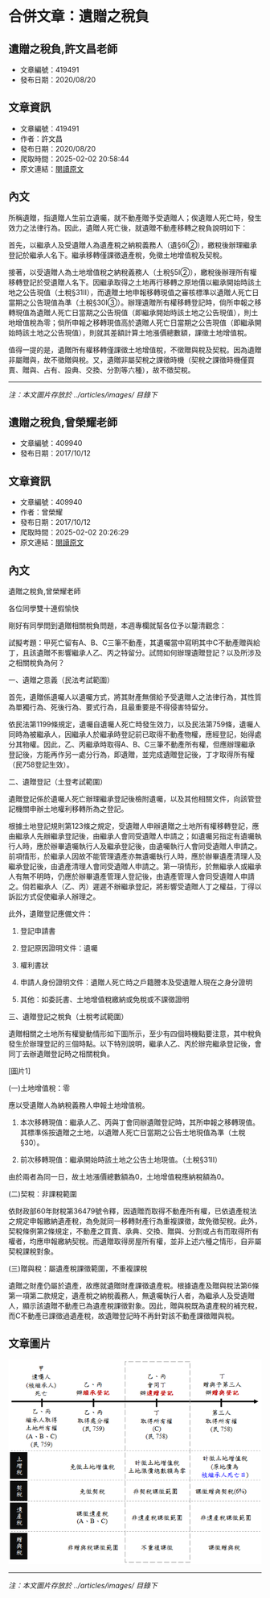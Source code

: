 # 合併文章：遺贈之稅負

## 遺贈之稅負,許文昌老師
- 文章編號：419491
- 發布日期：2020/08/20


## 文章資訊
- 文章編號：419491
- 作者：許文昌
- 發布日期：2020/08/20
- 爬取時間：2025-02-02 20:58:44
- 原文連結：[閱讀原文](https://real-estate.get.com.tw/Columns/detail.aspx?no=419491)

## 內文
所稱遺贈，指遺贈人生前立遺囑，就不動產贈予受遺贈人；俟遺贈人死亡時，發生效力之法律行為。因此，遺贈人死亡後，就遺贈不動產移轉之稅負說明如下：

首先，以繼承人及受遺贈人為遺產稅之納稅義務人（遺§6Ⅰ②），繳稅後辦理繼承登記於繼承人名下。繼承移轉僅課徵遺產稅，免徵土地增值稅及契稅。

接著，以受遺贈人為土地增值稅之納稅義務人（土稅§5Ⅰ②），繳稅後辦理所有權移轉登記於受遺贈人名下。因繼承取得之土地再行移轉之原地價以繼承開始時該土地之公告現值（土稅§31Ⅱ），而遺贈土地申報移轉現值之審核標準以遺贈人死亡日當期之公告現值為準（土稅§30Ⅰ③）。辦理遺贈所有權移轉登記時，倘所申報之移轉現值為遺贈人死亡日當期之公告現值（即繼承開始時該土地之公告現值），則土地增值稅為零；倘所申報之移轉現值高於遺贈人死亡日當期之公告現值（即繼承開始時該土地之公告現值），則就其差額計算土地漲價總數額，課徵土地增值稅。

值得一提的是，遺贈所有權移轉僅課徵土地增值稅，不徵贈與稅及契稅。因為遺贈非屬贈與，故不徵贈與稅。又，遺贈非屬契稅之課徵時機（契稅之課徵時機僅買賣、贈與、占有、設典、交換、分割等六種），故不徵契稅。

---
*注：本文圖片存放於 ../articles/images/ 目錄下*


## 遺贈之稅負,曾榮耀老師
- 文章編號：409940
- 發布日期：2017/10/12


## 文章資訊
- 文章編號：409940
- 作者：曾榮耀
- 發布日期：2017/10/12
- 爬取時間：2025-02-02 20:26:29
- 原文連結：[閱讀原文](https://real-estate.get.com.tw/Columns/detail.aspx?no=409940)

## 內文
遺贈之稅負,曾榮耀老師

各位同學雙十連假愉快

剛好有同學問到遺贈相關稅負問題，本週專欄就幫各位予以釐清觀念：

試擬考題：甲死亡留有A、B、C三筆不動產，其遺囑當中寫明其中C不動產贈與給丁，且該遺贈不影響繼承人乙、丙之特留分。試問如何辦理遺贈登記？以及所涉及之相關稅負為何？

一、遺贈之意義（民法考試範圍）

首先，遺贈係遺囑人以遺囑方式，將其財產無償給予受遺贈人之法律行為，其性質為單獨行為、死後行為、要式行為，且最重要是不得侵害特留分。

依民法第1199條規定，遺囑自遺囑人死亡時發生效力，以及民法第759條，遺囑人同時為被繼承人，因繼承人於繼承時登記前已取得不動產物權，應經登記，始得處分其物權。因此，乙、丙繼承時取得A、B、C三筆不動產所有權，但應辦理繼承登記後，方能再作另一處分行為，即遺贈，並完成遺贈登記後，丁才取得所有權（民758登記生效）。

二、遺贈登記（土登考試範圍）

遺贈登記係於遺囑人死亡辦理繼承登記後檢附遺囑，以及其他相關文件，向該管登記機關申辦土地權利移轉所為之登記。

根據土地登記規則第123條之規定，受遺贈人申辦遺贈之土地所有權移轉登記，應由繼承人先辦繼承登記後，由繼承人會同受遺贈人申請之；如遺囑另指定有遺囑執行人時，應於辦畢遺囑執行人及繼承登記後，由遺囑執行人會同受遺贈人申請之。前項情形，於繼承人因故不能管理遺產亦無遺囑執行人時，應於辦畢遺產清理人及繼承登記後，由遺產清理人會同受遺贈人申請之。第一項情形，於無繼承人或繼承人有無不明時，仍應於辦畢遺產管理人登記後，由遺產管理人會同受遺贈人申請之。倘若繼承人（乙、丙）遲遲不辦繼承登記，將影響受遺贈人丁之權益，丁得以訴訟方式促使繼承人辦理之。

此外，遺贈登記應備文件：

1. 登記申請書

2. 登記原因證明文件：遺囑

3. 權利書狀

4. 申請人身份證明文件：遺贈人死亡時之戶籍謄本及受遺贈人現在之身分證明

5. 其他：如委託書、土地增值稅繳納或免稅或不課徵證明

三、遺贈登記之稅負（土稅考試範圍）

遺贈相關之土地所有權變動情形如下圖所示，至少有四個時機點要注意，其中稅負發生於辦理登記的三個時點。以下特別說明，繼承人乙、丙於辦完繼承登記後，會同丁去辦遺贈登記時之相關稅負。

[圖片1]

(一)土地增值稅：零

應以受遺贈人為納稅義務人申報土地增值稅。

1. 本次移轉現值：繼承人乙、丙與丁會同辦遺贈登記時，其所申報之移轉現值。其標準係按遺贈之土地，以遺贈人死亡日當期之公告土地現值為準（土稅§30）。

2. 前次移轉現值：繼承開始時該土地之公告土地現值。（土稅§31II）

由於兩者為同一日，故土地漲價總數額為0，土地增值稅應納稅額為0。

(二)契稅：非課稅範圍

依財政部60年財稅第36479號令釋，因遺贈而取得不動產所有權，已依遺產稅法之規定申報繳納遺產稅，為免就同一移轉財產行為重複課徵，故免徵契稅。此外，契稅條例第2條規定，不動產之買賣、承典、交換、贈與、分割或占有而取得所有權者，均應申報繳納契稅。而遺贈取得房屋所有權，並非上述六種之情形，自非屬契稅課稅對象。

(三)贈與稅：屬遺產稅課徵範圍，不重複課稅

遺贈之財產仍屬於遺產，故應就遺贈財產課徵遺產稅。根據遺產及贈與稅法第6條第一項第二款規定，遺產稅之納稅義務人，無遺囑執行人者，為繼承人及受遺贈人，顯示該遺贈不動產已為遺產稅課徵對象。因此，贈與稅既為遺產稅的補充稅，而C不動產已課徵過遺產稅，故遺贈登記時不再針對該不動產課徵贈與稅。

## 文章圖片

![圖片1](../articles/images/409940_6e26b572.png)


---
*注：本文圖片存放於 ../articles/images/ 目錄下*

